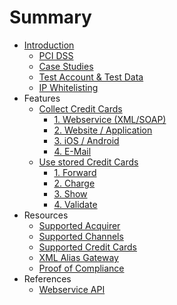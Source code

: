 # Summary

* [Introduction](README.md)
    * [PCI DSS](pci_dss.md)
    * [Case Studies](sample_business_cases.md)
    * [Test Account & Test Data](live_mode-test.md)
    * [IP Whitelisting](ip_whitelisting.md)
* Features
    * [Collect Credit Cards](collect_payment_data.md)
        * [1. Webservice \(XML\/SOAP\)](webservice.md)
        * [2. Website \/ Application](website-application.md)
        * [3. iOS \/ Android](mobile-app.md)
        * [4. E-Mail](e-mail.md)
    * [Use stored Credit Cards](utilize.md)
        * [1. Forward](forward.md)
        * [2. Charge](charge.md)
        * [3. Show](show.md)
        * [4. Validate](validate_credit_cards.md)
* Resources
    * [Supported Acquirer](supported_acquirer.md)
    * [Supported Channels](supported_channels.md)
    * [Supported Credit Cards](supported_credit_cards.md)
    * [XML Alias Gateway](xml_alias_gateway.md)
    * [Proof of Compliance](proof_of_compliance.md)
* References
    * [Webservice API](webservice_api.md)

